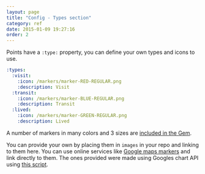 ```yaml
---
layout: page
title: "Config - Types section"
category: ref
date: 2015-01-09 19:27:16
order: 2
---
```


Points have a ```:type:``` property, you can define your own types and icons to use.

```YAML
:types:
  :visit:
    :icon: /markers/marker-RED-REGULAR.png
    :description: Visit
  :transit:
    :icon: /markers/marker-BLUE-REGULAR.png
    :description: Transit
  :lived:
    :icon: /markers/marker-GREEN-REGULAR.png
    :description: Lived
```

A number of markers in many colors and 3 sizes are [included in the Gem](https://github.com/ripienaar/travlrmap/tree/master/public/markers).

You can provide your own by placing them in ```images``` in your repo and linking to them here. You can use online services like [Google maps markers](http://www.googlemapsmarkers.com/) and link directly to them. The ones provided were made using Googles chart API using [this script](https://github.com/ripienaar/travlrmap/blob/d9cba39011256437715d64fc4d1fa3c76c09cfdf/scripts/generate-markers.rb).
